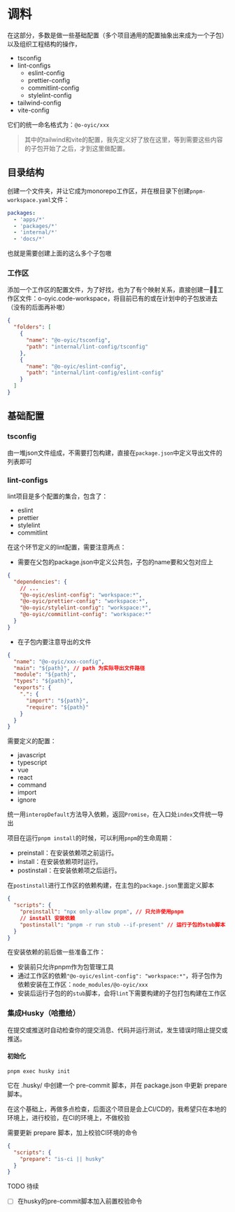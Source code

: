 # 调料

在这部分，多数是做一些基础配置（多个项目通用的配置抽象出来成为一个子包）以及组织工程结构的操作，

- tsconfig
- lint-configs
  - eslint-config
  - prettier-config
  - commitlint-config
  - stylelint-config
- tailwind-config
- vite-config

它们的统一命名格式为：`@o-oyic/xxx`

> 其中的tailwind和vite的配置，我先定义好了放在这里，等到需要这些内容的子包开始了之后，才到这里做配置。

## 目录结构

创建一个文件夹，并让它成为monorepo工作区，并在根目录下创建`pnpm-workspace.yaml`文件：

```yaml
packages:
  - 'apps/*'
  - 'packages/*'
  - 'internal/*'
  - 'docs/*'
```

也就是需要创建上面的这么多个子包嗷

### 工作区

添加一个工作区的配置文件，为了好找，也为了有个映射关系，直接创建一✋🏻工作区文件：o-oyic.code-workspace，将目前已有的或在计划中的子包放进去（没有的后面再补嗷）

```json
{
  "folders": [
    {
      "name": "@o-oyic/tsconfig",
      "path": "internal/lint-config/tsconfig"
    },
    {
      "name": "@o-oyic/eslint-config",
      "path": "internal/lint-config/eslint-config"
    }
  ]
}
```

## 基础配置

### tsconfig

由一堆json文件组成，不需要打包构建，直接在`package.json`中定义导出文件的列表即可

### lint-configs

lint项目是多个配置的集合，包含了：

- eslint
- prettier
- stylelint
- commitlint

在这个环节定义的lint配置，需要注意两点：

- 需要在父包的package.json中定义公共包，子包的name要和父包对应上

```json
{
  "dependencies": {
    // ...
    "@o-oyic/eslint-config": "workspace:*",
    "@o-oyic/prettier-config": "workspace:*",
    "@o-oyic/stylelint-config": "workspace:*",
    "@o-oyic/commitlint-config": "workspace:*"
  }
}
```

- 在子包内要注意导出的文件

```json
{
  "name": "@o-oyic/xxx-config",
  "main": "${path}", // path 为实际导出文件路径
  "module": "${path}",
  "types": "${path}",
  "exports": {
    ".": {
      "import": "${path}",
      "require": "${path}"
    }
  }
}
```

需要定义的配置：

- javascript
- typescript
- vue
- react
- command
- import
- ignore

统一用`interopDefault`方法导入依赖，返回`Promise`，在入口处`index`文件统一导出

项目在运行`pnpm install`的时候，可以利用`pnpm`的生命周期：

- preinstall：在安装依赖项之前运行。
- install：在安装依赖项时运行。
- postinstall：在安装依赖项之后运行。

在`postinstall`进行工作区的依赖构建，在主包的`package.json`里面定义脚本

```json
{
  "scripts": {
    "preinstall": "npx only-allow pnpm", // 只允许使用pnpm
    // install 安装依赖
    "postinstall": "pnpm -r run stub --if-present" // 运行子包的stub脚本
  }
}
```

在安装依赖的前后做一些准备工作：

- 安装前只允许pnpm作为包管理工具
- 通过工作区的依赖`"@o-oyic/eslint-config": "workspace:*"`，将子包作为依赖安装在工作区：`node_modules/@o-oyic/xxx`
- 安装后运行子包的的`stub`脚本，会将`lint`下需要构建的子包打包构建在工作区

### 集成Husky（哈撒给）

在提交或推送时自动检查你的提交消息、代码并运行测试，发生错误时阻止提交或推送。

#### 初始化

```shell
pnpm exec husky init
```

它在 .husky/ 中创建一个 pre-commit 脚本，并在 package.json 中更新 prepare 脚本。

在这个基础上，再做多点检查，后面这个项目是会上CI/CD的，我希望只在本地的环境上，进行校验，在CI的环境上，不做校验

需要更新 prepare 脚本，加上校验CI环境的命令

```json
{
  "scripts": {
    "prepare": "is-ci || husky"
  }
}
```

TODO 待续

- [ ] 在husky的pre-commit脚本加入前置校验命令
